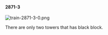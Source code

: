#### 2871-3
![train-2871-3-0.png](https://github.com/lil-lab/nlvr/raw/master/nlvr/train/images/40/train-2871-3-0.png "train-2871-3-0.png")

There are only two towers that has black block.